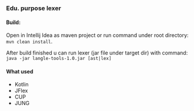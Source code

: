 ### Edu. purpose lexer

#### Build:

Open in Intellij Idea as maven project or run command under root directory: `mvn clean install`.

After build finished u can run lexer (jar file under target dir) with command: `java -jar langle-tools-1.0.jar [ast|lex]`

#### What used

* Kotlin
* JFlex
* CUP
* JUNG